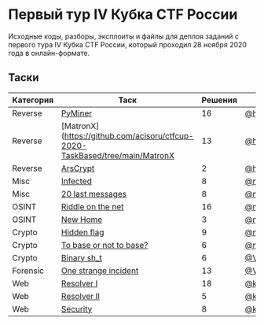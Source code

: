 # Первый тур IV Кубка CTF России

Исходные коды, разборы, эксплоиты и файлы для деплоя заданий с первого тура IV Кубка CTF России, который проходил 28 ноября 2020 года в онлайн-формате.

## Таски

Категория | Таск | Решения | Автор
--- | --- | --- | ---
Reverse | [PyMiner](https://github.com/acisoru/ctfcup-2020-TaskBased/tree/main/PyMiner) | 16 | [@hexadec1mal](https://github.com/rakovskij-stanislav)
Reverse | [MatronX](https://github.com/acisoru/ctfcup-2020-TaskBased/tree/main/MatronX | 13 | [@hexadec1mal](https://github.com/rakovskij-stanislav)
Reverse | [ArsCrypt](https://github.com/acisoru/ctfcup-2020-TaskBased/tree/main/ArsCrypt) | 2 | [@hexadec1mal](https://github.com/rakovskij-stanislav)
Misc | [Infected](https://github.com/acisoru/ctfcup-2020-TaskBased/tree/main/Infected) | 8 | [@naumovax](https://github.com/Naumovax)
Misc | [20 last messages](https://github.com/acisoru/ctfcup-2020-TaskBased/tree/main/Last-message) | 8 | [@naumovax](https://github.com/Naumovax)
OSINT | [Riddle on the net](https://github.com/acisoru/ctfcup-2020-TaskBased/tree/main/Riddle-on-the-net) | 16 | [@naumovax](https://github.com/Naumovax)
OSINT | [New Home](https://github.com/acisoru/ctfcup-2020-TaskBased/tree/main/New-home) | 3 | [@naumovax](https://github.com/Naumovax)
Crypto | [Hidden flag](https://github.com/acisoru/ctfcup-2020-TaskBased/tree/main/Hidden-flag) | 9 | [@naumovax](https://github.com/Naumovax)
Crypto | [To base or not to base?](https://github.com/acisoru/ctfcup-2020-TaskBased/tree/main/To-base-or-not-to-base) | 6 | [@naumovax](https://github.com/Naumovax)
Crypto | [Binary sh_t](https://github.com/acisoru/ctfcup-2020-TaskBased/tree/main/binary_sh_t) | 6 | [@Vairelt](https://github.com/Vairelt)
Forensic | [One strange incident](https://github.com/acisoru/ctfcup-2020-TaskBased/tree/main/one_strange_incident) | 13 | [@Vairelt](https://github.com/Vairelt)
Web | [Resolver I](https://github.com/acisoru/ctfcup-2020-TaskBased/tree/main/resolver) | 18 | [@keltecc](https://github.com/keltecc)
Web | [Resolver II](https://github.com/acisoru/ctfcup-2020-TaskBased/tree/main/resolver) | 5 | [@keltecc](https://github.com/keltecc)
Web | [Security](https://github.com/acisoru/ctfcup-2020-TaskBased/tree/main/security) | 8 | [@keltecc](https://github.com/keltecc)

